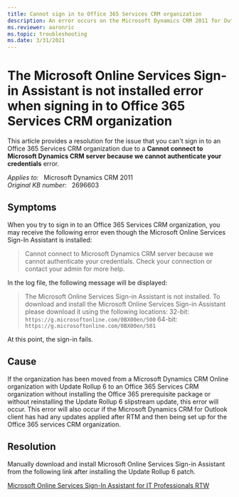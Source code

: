 ```yaml
---
title: Cannot sign in to Office 365 Services CRM organization 
description: An error occurs on the Microsoft Dynamics CRM 2011 for Outlook client when signing in to an Office 365 CRM organization. Provides a resolution.
ms.reviewer: aaronric
ms.topic: troubleshooting
ms.date: 3/31/2021
---
```

# The Microsoft Online Services Sign-in Assistant is not installed error when signing in to Office 365 Services CRM organization

This article provides a resolution for the issue that you can't sign in to an Office 365 Services CRM organization due to a **Cannot connect to Microsoft Dynamics CRM server because we cannot authenticate your credentials** error.

_Applies to:_ &nbsp; Microsoft Dynamics CRM 2011  
_Original KB number:_ &nbsp; 2696603

## Symptoms

When you try to sign in to an Office 365 Services CRM organization, you may receive the following error even though the Microsoft Online Services Sign-In Assistant is installed:

> Cannot connect to Microsoft Dynamics CRM server because we cannot authenticate your credentials. Check your connection or contact your admin for more help.

In the log file, the following message will be displayed:

> The Microsoft Online Services Sign-in Assistant is not installed. To download and install the Microsoft Online Services Sign-in Assistant please download it using the following locations: 32-bit: `https://g.microsoftonline.com/0BX00en/500` 64-bit: `https://g.microsoftonline.com/0BX00en/501`

At this point, the sign-in fails.

## Cause

If the organization has been moved from a Microsoft Dynamics CRM Online organization with Update Rollup 6 to an Office 365 Services CRM organization without installing the Office 365 prerequisite package or without reinstalling the Update Rollup 6 slipstream update, this error will occur. This error will also occur if the Microsoft Dynamics CRM for Outlook client has had any updates applied after RTM and then being set up for the Office 365 services CRM organization.

## Resolution

Manually download and install Microsoft Online Services Sign-in Assistant from the following link after installing the Update Rollup 6 patch.

[Microsoft Online Services Sign-In Assistant for IT Professionals RTW](https://www.microsoft.com/download/details.aspx?id=28177)
